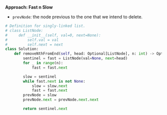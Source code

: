 **Approach: Fast n Slow**
* `prevNode`: the node previous to the one that we intend to delete.
```py
# Definition for singly-linked list.
# class ListNode:
#     def __init__(self, val=0, next=None):
#         self.val = val
#         self.next = next
class Solution:
    def removeNthFromEnd(self, head: Optional[ListNode], n: int) -> Optional[ListNode]:
        sentinel = fast = ListNode(val=None, next=head)
        for _ in range(n):
            fast = fast.next

        slow = sentinel
        while fast.next is not None:
            slow = slow.next
            fast = fast.next
        prevNode = slow
        prevNode.next = prevNode.next.next

        return sentinel.next
```
